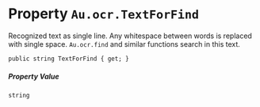 # Property `Au.ocr.TextForFind`

Recognized text as single line. Any whitespace between words is replaced with single space. `Au.ocr.find` and similar functions search in this text.

```
public string TextForFind { get; }
```

##### Property Value

`string`